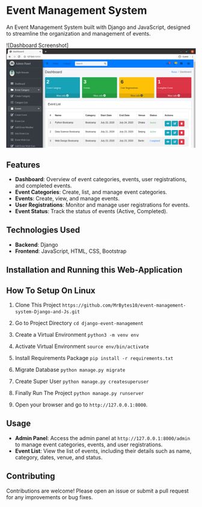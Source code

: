 # Event Management System

An Event Management System built with Django and JavaScript, designed to streamline the organization and management of events.

![Dashboard Screenshot] <img src="event-management-projectt.png">

## Features

- **Dashboard**: Overview of event categories, events, user registrations, and completed events.
- **Event Categories**: Create, list, and manage event categories.
- **Events**: Create, view, and manage events.
- **User Registrations**: Monitor and manage user registrations for events.
- **Event Status**: Track the status of events (Active, Completed).

## Technologies Used

- **Backend**: Django
- **Frontend**: JavaScript, HTML, CSS, Bootstrap

## Installation and Running this Web-Application

## How To Setup On Linux

1. Clone This Project `https://github.com/MrBytes10/event-management-system-Django-and-Js.git`
2. Go to Project Directory `cd django-event-management`
3. Create a Virtual Environment `python3 -m venv env`
4. Activate Virtual Environment `source env/bin/activate`
5. Install Requirements Package `pip install -r requirements.txt`
6. Migrate Database `python manage.py migrate`
7. Create Super User `python manage.py createsuperuser`
8. Finally Run The Project `python manage.py runserver`

9. Open your browser and go to `http://127.0.0.1:8000`.

## Usage

- **Admin Panel**: Access the admin panel at `http://127.0.0.1:8000/admin` to manage event categories, events, and user registrations.
- **Event List**: View the list of events, including their details such as name, category, dates, venue, and status.

## Contributing

Contributions are welcome! Please open an issue or submit a pull request for any improvements or bug fixes.
